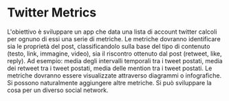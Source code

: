 # Twitter Metrics

L'obiettivo è sviluppare un app che data una lista di account twitter calcoli per ognuno di essi una serie di metriche.
Le metriche dovranno identificare sia le proprietà del post, classificandolo sulla base del tipo di contenuto (testo, link, immagine, video), sia il riscontro ottenuto dal post (retweet, like, reply).
Ad esempio: media degli intervalli temporali tra i tweet postati, media dei retweet tra i tweet postati, media delle mention tra i tweet postati. Le metriche dovranno essere visualizzate attraverso diagrammi o infografiche.
Si possono naturalmente aggiungere altre metriche. Si può sviluppare la cosa per un diverso social network.
